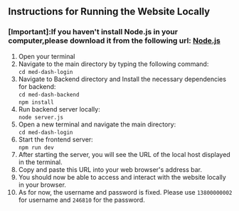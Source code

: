 ## Instructions for Running the Website Locally
### [Important]:If you haven't install Node.js in your computer,please download it from the following url: [Node.js](https://nodejs.org/en/download)

1. Open your terminal<br> 
2. Navigate to the main directory by typing the following command:<br>
```cd med-dash-login```
3. Navigate to Backend directory and Install the necessary dependencies for backend:<br>
```cd med-dash-backend```<br>
```npm install```<br>
4. Run backend server locally:<br>
```node server.js```<br>
5. Open a new terminal and navigate the main directory:<br>
```cd med-dash-login```
6. Start the frontend server:<br>
```npm run dev```
7. After starting the server, you will see the URL of the local host displayed in the terminal.<br>
8. Copy and paste this URL into your web browser's address bar.<br>
9. You should now be able to access and interact with the website locally in your browser.
10. As for now, the username and password is fixed. Please use ```13800000002``` for username and ```246810``` for the password.
